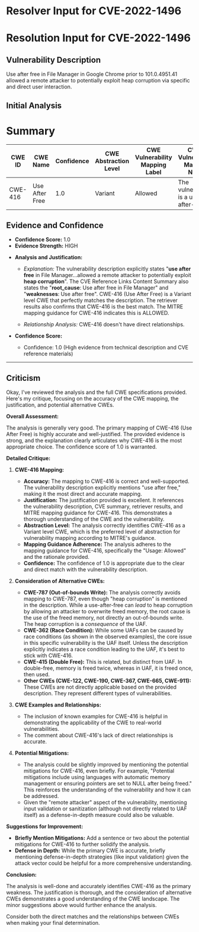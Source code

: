 # Resolver Input for CVE-2022-1496

# Resolution Input for CVE-2022-1496

## Vulnerability Description
Use after free in File Manager in Google Chrome prior to 101.0.4951.41 allowed a remote attacker to potentially exploit heap corruption via specific and direct user interaction.

## Initial Analysis
# Summary
| CWE ID | CWE Name | Confidence | CWE Abstraction Level | CWE Vulnerability Mapping Label | CWE-Vulnerability Mapping Notes |
|---|---|---|---|---|---|
| CWE-416 | Use After Free | 1.0 | Variant | Allowed | The vulnerability is a use-after-free. |

## Evidence and Confidence

*   **Confidence Score:** 1.0
*   **Evidence Strength:** HIGH

- **Analysis and Justification:**  
  - *Explanation:* The vulnerability description explicitly states "**use after free** in File Manager...allowed a remote attacker to potentially exploit **heap corruption**". The CVE Reference Links Content Summary also states the "**root_cause**: Use after free in File Manager" and "**weaknesses**: Use after free". CWE-416 (Use After Free) is a Variant level CWE that perfectly matches the description. The retriever results also confirms that CWE-416 is the best match. The MITRE mapping guidance for CWE-416 indicates this is ALLOWED.
  
  - *Relationship Analysis:* CWE-416 doesn't have direct relationships.

- **Confidence Score:**  
  - Confidence: 1.0 (High evidence from technical description and CVE reference materials)

---

## Criticism
Okay, I've reviewed the analysis and the full CWE specifications provided. Here's my critique, focusing on the accuracy of the CWE mapping, the justification, and potential alternative CWEs.

**Overall Assessment:**

The analysis is generally very good. The primary mapping of CWE-416 (Use After Free) is highly accurate and well-justified. The provided evidence is strong, and the explanation clearly articulates why CWE-416 is the most appropriate choice. The confidence score of 1.0 is warranted.

**Detailed Critique:**

1.  **CWE-416 Mapping:**

    *   **Accuracy:** The mapping to CWE-416 is correct and well-supported. The vulnerability description explicitly mentions "use after free," making it the most direct and accurate mapping.
    *   **Justification:** The justification provided is excellent. It references the vulnerability description, CVE summary, retriever results, and MITRE mapping guidance for CWE-416. This demonstrates a thorough understanding of the CWE and the vulnerability.
    *   **Abstraction Level:** The analysis correctly identifies CWE-416 as a Variant level CWE, which is the preferred level of abstraction for vulnerability mapping according to MITRE's guidance.
    *   **Mapping Guidance Adherence:** The analysis adheres to the mapping guidance for CWE-416, specifically the "Usage: Allowed" and the rationale provided.
    *   **Confidence:**  The confidence of 1.0 is appropriate due to the clear and direct match with the vulnerability description.

2.  **Consideration of Alternative CWEs:**

    *   **CWE-787 (Out-of-bounds Write):** The analysis correctly avoids mapping to CWE-787, even though "heap corruption" is mentioned in the description. While a use-after-free can *lead* to heap corruption by allowing an attacker to overwrite freed memory, the root cause is the use of the freed memory, not directly an out-of-bounds write.  The heap corruption is a *consequence* of the UAF.
    *   **CWE-362 (Race Condition):** While some UAFs can be caused by race conditions (as shown in the observed examples), the core issue in this specific vulnerability is the UAF itself. Unless the description explicitly indicates a race condition leading to the UAF, it's best to stick with CWE-416.
    *   **CWE-415 (Double Free):**  This is related, but distinct from UAF. In double-free, memory is freed twice, whereas in UAF, it is freed once, then used.
    *   **Other CWEs (CWE-122, CWE-190, CWE-367, CWE-665, CWE-911):** These CWEs are not directly applicable based on the provided description.  They represent different types of vulnerabilities.

3.  **CWE Examples and Relationships:**

    *   The inclusion of known examples for CWE-416 is helpful in demonstrating the applicability of the CWE to real-world vulnerabilities.
    *   The comment about CWE-416's lack of direct relationships is accurate.

4.  **Potential Mitigations:**

    *   The analysis could be slightly improved by mentioning the potential mitigations for CWE-416, even briefly.  For example, "Potential mitigations include using languages with automatic memory management or ensuring pointers are set to NULL after being freed."  This reinforces the understanding of the vulnerability and how it can be addressed.
    *   Given the "remote attacker" aspect of the vulnerability, mentioning input validation or sanitization (although not directly related to UAF itself) as a defense-in-depth measure could also be valuable.

**Suggestions for Improvement:**

*   **Briefly Mention Mitigations:** Add a sentence or two about the potential mitigations for CWE-416 to further solidify the analysis.
*   **Defense in Depth:** While the primary CWE is accurate, briefly mentioning defense-in-depth strategies (like input validation) given the attack vector could be helpful for a more comprehensive understanding.

**Conclusion:**

The analysis is well-done and accurately identifies CWE-416 as the primary weakness. The justification is thorough, and the consideration of alternative CWEs demonstrates a good understanding of the CWE landscape. The minor suggestions above would further enhance the analysis.

Consider both the direct matches and the relationships between CWEs
when making your final determination.
        